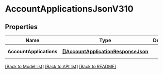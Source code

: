 # AccountApplicationsJsonV310

## Properties
Name | Type | Description | Notes
------------ | ------------- | ------------- | -------------
**AccountApplications** | [**[]AccountApplicationResponseJson**](AccountApplicationResponseJson.md) |  | [default to null]

[[Back to Model list]](../README.md#documentation-for-models) [[Back to API list]](../README.md#documentation-for-api-endpoints) [[Back to README]](../README.md)


